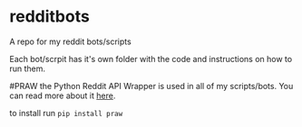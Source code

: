 # redditbots
A repo for my reddit bots/scripts

Each bot/scrpit has it's own folder with the code and instructions on how to run them.

#PRAW
the Python Reddit API Wrapper is used in all of my scripts/bots.
You can read more about it <a href="http://praw.readthedocs.org/en/v2.1.20/">here</a>.

to  install run `pip install praw`
